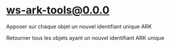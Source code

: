 # ws-ark-tools@0.0.0

Apposer sur chaque objet un nouvel identifiant unique ARK

Retourner tous les objets ayant un nouvel identifiant ARK unique
